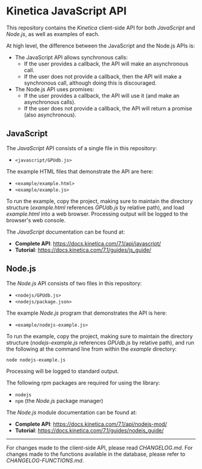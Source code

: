 Kinetica JavaScript API
=======================


This repository contains the *Kinetica* client-side API for both *JavaScript*
and *Node.js*, as well as examples of each.

At high level, the difference between the JavaScript and the Node.js APIs is:

*   The JavaScript API allows synchronous calls:
    *   If the user provides a callback, the API will make an asynchronous call.
    *   If the user does not provide a callback, then the API will make a
        synchronous call, although doing this is discouraged.
*   The Node.js API uses promises:
    *   If the user provides a callback, the API will use it (and make an asynchronous
        calls).
    *   If the user does not provide a callback, the API will return a promise (also
        asynchronous).



JavaScript
----------

The *JavaScript* API consists of a single file in this repository:

* ``<javascript/GPUdb.js>``

The example HTML files that demonstrate the API are here:

* ``<example/example.html>``
* ``<example/example.js>``

To run the example, copy the project, making sure to maintain the directory
structure (*example.html* references *GPUdb.js* by relative path), and load
*example.html* into a web browser.  Processing output will be logged to the
browser's web console.

The *JavaScript* documentation can be found at:

* **Complete API**: <https://docs.kinetica.com/7.1/api/javascript/>
* **Tutorial**: <https://docs.kinetica.com/7.1/guides/js_guide/>


Node.js
-------

The *Node.js* API consists of two files in this repository:

* ``<nodejs/GPUdb.js>``
* ``<nodejs/package.json>``

The example *Node.js* program that demonstrates the API is here:

* ``<example/nodejs-example.js>``

To run the example, copy the project, making sure to maintain the directory
structure (*nodejs-example.js* references *GPUdb.js* by relative path), and run
the following at the command line from within the *example* directory:

    node nodejs-example.js

Processing will be logged to standard output.

The following rpm packages are required for using the library:

* ``nodejs``
* ``npm`` (the *Node.js* package manager)

The *Node.js* module documentation can be found at:

* **Complete API**: <https://docs.kinetica.com/7.1/api/nodejs-mod/>
* **Tutorial**: <https://docs.kinetica.com/7.1/guides/nodejs_guide/>


-----

For changes made to the client-side API, please read *CHANGELOG.md*.  For
changes made to the functions available in the database, please refer to
*CHANGELOG-FUNCTIONS.md*.


